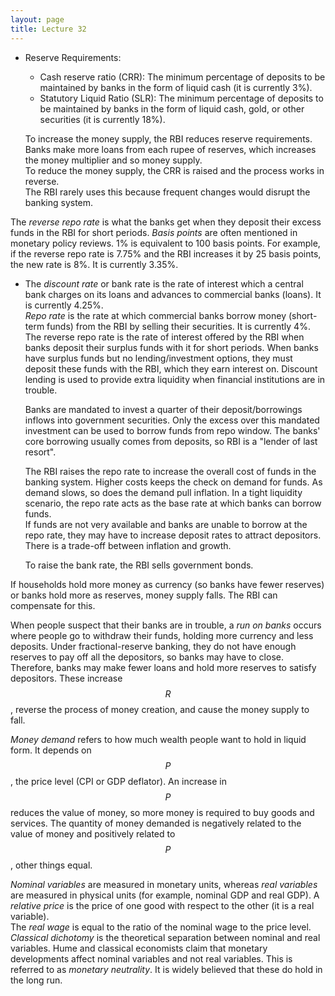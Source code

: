```yaml
---
layout: page
title: Lecture 32
---
```


<script type="text/javascript" async src="https://cdnjs.cloudflare.com/ajax/libs/mathjax/2.7.5/latest.js?config=TeX-MML-AM_CHTML" async></script>

* Reserve Requirements:
	* Cash reserve ratio (CRR): The minimum percentage of deposits to be maintained by banks in the form of liquid cash (it is currently 3%).
	* Statutory Liquid Ratio (SLR): The minimum percentage of deposits to be maintained by banks in the form of liquid cash, gold, or other securities (it is currently 18%).

	To increase the money supply, the RBI reduces reserve requirements. Banks make more loans from each rupee of reserves, which increases the money multiplier and so money supply.    
	To reduce the money supply, the CRR is raised and the process works in reverse.    
	The RBI rarely uses this because frequent changes would disrupt the banking system.

The _reverse repo rate_ is what the banks get when they deposit their excess funds in the RBI for short periods. _Basis points_ are often mentioned in monetary policy reviews. 1% is equivalent to 100 basis points. For example, if the reverse repo rate is 7.75% and the RBI increases it by 25 basis points, the new rate is 8%. It is currently 3.35%.

* The _discount rate_ or bank rate is the rate of interest which a central bank charges on its loans and advances to commercial banks (loans). It is currently 4.25%.    
	_Repo rate_ is the rate at which commercial banks borrow money (short-term funds) from the RBI by selling their securities. It is currently 4%.    
	The reverse repo rate is the rate of interest offered by the RBI when banks deposit their surplus funds with it for short periods. When banks have surplus funds but no lending/investment options, they must deposit these funds with the RBI, which they earn interest on. Discount lending is used to provide extra liquidity when financial institutions are in trouble.    

	Banks are mandated to invest a quarter of their deposit/borrowings inflows into government securities. Only the excess over this mandated investment can be used to borrow funds from repo window. The banks' core borrowing usually comes from deposits, so RBI is a "lender of last resort".

	The RBI raises the repo rate to increase the overall cost of funds in the banking system. Higher costs keeps the check on demand for funds. As demand slows, so does the demand pull inflation. In a tight liquidity scenario, the repo rate acts as the base rate at which banks can borrow funds.    
	If funds are not very available and banks are unable to borrow at the repo rate, they may have to increase deposit rates to attract depositors.    
	There is a trade-off between inflation and growth.

	To raise the bank rate, the RBI sells government bonds.

If households hold more money as currency (so banks have fewer reserves) or banks hold more as reserves, money supply falls. The RBI can compensate for this.

When people suspect that their banks are in trouble, a _run on banks_ occurs where people go to withdraw their funds, holding more currency and less deposits. Under fractional-reserve banking, they do not have enough reserves to pay off all the depositors, so banks may have to close. Therefore, banks may make fewer loans and hold more reserves to satisfy depositors. These increase $$R$$, reverse the process of money creation, and cause the money supply to fall.

_Money demand_ refers to how much wealth people want to hold in liquid form. It depends on $$P$$, the price level (CPI or GDP deflator). An increase in $$P$$ reduces the value of money, so more money is required to buy goods and services. The quantity of money demanded is negatively related to the value of money and positively related to $$P$$, other things equal.

_Nominal variables_ are measured in monetary units, whereas _real variables_ are measured in physical units (for example, nominal GDP and real GDP). A _relative price_ is the price of one good with respect to the other (it is a real variable).    
The _real wage_ is equal to the ratio of the nominal wage to the price level.    
_Classical dichotomy_ is the theoretical separation between nominal and real variables. Hume and classical economists claim that monetary developments affect nominal variables and not real variables. This is referred to as _monetary neutrality_. It is widely believed that these do hold in the long run.

<!-- * Reserve Requirements:
	* Cash reserve ratio (CRR) affects how much money banks can create by making loans (it is current 3%).
	* Statutory Liquid Ratio (SLR): The minimum percentage of deposits to be maintained by banks in the form of liquid cash, gold, or other securities (it is currently 18%).

	To increase the money supply, the RBI reduces RR. Banks make more loans from each rupee of reserves, which increases the money multiplier and mone supply.    
	To reduce the money supply, the CRR is raised and the process works in reverse.    
	The RBI rarely uses this because frequent changes would disrupt the banking system.

The _reverse repo rate_ is what the banks get when they deposit their excess funds in the RBI for short periods. _Basis points_ are often mentioned in monetary policy reviews. 1% is equivalent to 100 basis points. For example, if the reverse repo rate is 7.75% and the RBI increases it by 25 basis points, the new rate is 8%. It is currently 3.35%.

* The _discount rate_ or bank rate is the rate of interest which a central bank charges on its loans and advances to commerical banks (loans). The current bank rate is 4.25%.    
	The repo rate is the rate at which commercial banks borrow money from the RBI by selling their securities. It is currently 4%.    
	The reverse repo rate is the rate of interest offered by the RBI when banks deposit their surplus funds with the RBI for short periods. When banks have surplus funds but no lending/investment options, they deposit these funds with the RBI, which they do not earn interest on. Discount lending is used to provide extra liquidity when financial institutions are in trouble. Since this rarely occurs, RBI is a "lender of last resort".    
	The RBI raises the repo rate to increase the overall cost of funds in the banking system. higher cossts keeps the check on demand for funds. As the demand slows, the demand pull inflation slows as well. In a tight liquidity scenario, the repo rate acts as the base rate at which banks can borrow funds.    
	If the availability of funds is scarce and banks are unable to borrow at the repo rate, they may have to increase deposite rates to attract depositors.    
	There is a trade-off between inflation and growth.

When people suspect that their banks are in trouble, a _run on banks_ occurs where people go to withdraw their funds, holding more currency and less deposits. Under fractional-reserve banking, they do not have enough reserves to pay off all the depositors, so banks may have to close. Therefore, banks may make fewer loans and hold more reserves to satisfy depositors. These increase $$R$$, reverse the process of money creation, and cause the money supply to fall.

_Money demand_ refers to how much wealth people want to hold in liquid form. It depends on $$P$$. An increase in $$P$$ reduces the value of money, so more money is required to buy goods and services. The quantity of money demanded is negatively related to the value of money and positively related to $$P$$, other things equal. -->